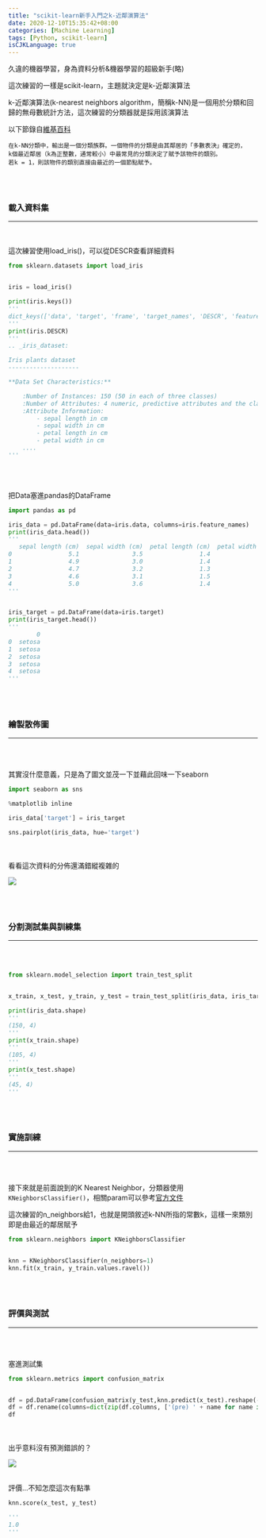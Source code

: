 ```yaml
---
title: "scikit-learn新手入門之k-近鄰演算法"
date: 2020-12-10T15:35:42+08:00
categories: [Machine Learning]
tags: [Python, scikit-learn]
isCJKLanguage: true
---
```

久違的機器學習，身為資料分析&機器學習的超級新手(略)
  
這次練習的一樣是scikit-learn，主題就決定是k-近鄰演算法
<!--more-->

k-近鄰演算法(k-nearest neighbors algorithm，簡稱k-NN)是一個用於分類和回歸的無母數統計方法，這次練習的分類器就是採用該演算法

  
以下節錄自<a href="https://zh.wikipedia.org/zh-tw/K-%E8%BF%91%E9%82%BB%E7%AE%97%E6%B3%95" target="_blank">維基百科</a>
```text
在k-NN分類中，輸出是一個分類族群。一個物件的分類是由其鄰居的「多數表決」確定的，
k個最近鄰居（k為正整數，通常較小）中最常見的分類決定了賦予該物件的類別。
若k = 1，則該物件的類別直接由最近的一個節點賦予。
```
<br></br>

### 載入資料集
----

<br></br>
這次練習使用load_iris()，可以從DESCR查看詳細資料
```python
from sklearn.datasets import load_iris


iris = load_iris()

print(iris.keys())
'''
dict_keys(['data', 'target', 'frame', 'target_names', 'DESCR', 'feature_names', 'filename'])
'''
print(iris.DESCR)
'''
.. _iris_dataset:

Iris plants dataset
--------------------

**Data Set Characteristics:**

    :Number of Instances: 150 (50 in each of three classes)
    :Number of Attributes: 4 numeric, predictive attributes and the class
    :Attribute Information:
        - sepal length in cm
        - sepal width in cm
        - petal length in cm
        - petal width in cm
    ....
'''
```
<br></br>

把Data塞進pandas的DataFrame
```python
import pandas as pd

iris_data = pd.DataFrame(data=iris.data, columns=iris.feature_names)
print(iris_data.head())
'''
   sepal length (cm)  sepal width (cm)  petal length (cm)  petal width (cm)
0                5.1               3.5                1.4               0.2
1                4.9               3.0                1.4               0.2
2                4.7               3.2                1.3               0.2
3                4.6               3.1                1.5               0.2
4                5.0               3.6                1.4               0.2
'''


iris_target = pd.DataFrame(data=iris.target)
print(iris_target.head())
'''
        0
0  setosa
1  setosa
2  setosa
3  setosa
4  setosa
'''
```
<br></br>



### 繪製散佈圖
---
<br></br>

其實沒什麼意義，只是為了圖文並茂一下並藉此回味一下seaborn
```python
import seaborn as sns

%matplotlib inline

iris_data['target'] = iris_target

sns.pairplot(iris_data, hue='target')
```
<br></br>
看看這次資料的分佈還滿錯縱複雜的

![](1.png)

<br></br>


### 分割測試集與訓練集
---
<br></br>

```python
from sklearn.model_selection import train_test_split


x_train, x_test, y_train, y_test = train_test_split(iris_data, iris_target, test_size=0.3)

print(iris_data.shape)
'''
(150, 4)
'''
print(x_train.shape)
'''
(105, 4)
'''
print(x_test.shape)
'''
(45, 4)
'''
```
<br></br>


### 實施訓練
---
<br></br>

接下來就是前面說到的K Nearest Neighbor，分類器使用`KNeighborsClassifier()`，相關param可以參考<a href="https://scikit-learn.org/stable/modules/generated/sklearn.neighbors.KNeighborsClassifier.html" target="_blank">官方文件</a>
  
這次練習的n_neighbors給1，也就是開頭敘述k-NN所指的常數k，這樣一來類別即是由最近的鄰居賦予
```python
from sklearn.neighbors import KNeighborsClassifier


knn = KNeighborsClassifier(n_neighbors=1)
knn.fit(x_train, y_train.values.ravel())
```
<br></br>

### 評價與測試
---
<br></br>




塞進測試集
```python
from sklearn.metrics import confusion_matrix


df = pd.DataFrame(confusion_matrix(y_test,knn.predict(x_test).reshape(-1,1)))
df = df.rename(columns=dict(zip(df.columns, ['(pre) ' + name for name in iris.target_names])), index=dict(zip(df.columns, iris.target_names)))
df
```
<br></br>
出乎意料沒有預測錯誤的？

![](2.png)
<br></br>

評價…不知怎麼這次有點準
```python
knn.score(x_test, y_test)

'''
1.0
'''
```